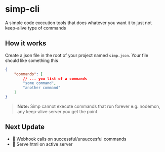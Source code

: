 # simp-cli
A simple code execution tools that does whatever you want it to just not keep-alive type of commands

## How it works

Create a json file in the root of your project named `simp.json`. Your file should like something this
```json
{
    "commands": [
        // ... you list of a commands 
        "some command",
        "another command"
    ]
}
```

> **Note:** Simp cannot execute commands that run forever e.g. nodemon, any keep-alive server you get the point

## Next Update

- 🔘 Webhook calls on successful/unsuccesful commands
- 🔘 Serve html on active server